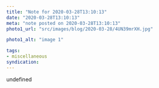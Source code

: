 ```yaml
---
title: "Note for 2020-03-28T13:10:13"
date: "2020-03-28T13:10:13"
meta: "note posted on 2020-03-28T13:10:13"
photo1_url: "src/images/blog/2020-03-28/4UN39mrXH.jpg"

photo1_alt: "image 1"

tags:
- miscellaneous
syndication: 
---
```

undefined
